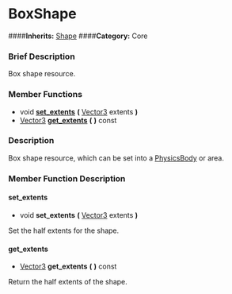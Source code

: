 #  BoxShape  
####**Inherits:** [Shape](class_shape)
####**Category:** Core

###  Brief Description  
Box shape resource.

###  Member Functions 
  * void  **[set&#95;extents](#set_extents)**  **(** [Vector3](class_vector3) extents  **)**
  * [Vector3](class_vector3)  **[get&#95;extents](#get_extents)**  **(** **)** const

###  Description  
Box shape resource, which can be set into a [PhysicsBody](class_physicsbody) or area.

###  Member Function Description  

#### <a name="set_extents">set_extents</a>
  * void  **set&#95;extents**  **(** [Vector3](class_vector3) extents  **)**

Set the half extents for the shape.

#### <a name="get_extents">get_extents</a>
  * [Vector3](class_vector3)  **get&#95;extents**  **(** **)** const

Return the half extents of the shape.

